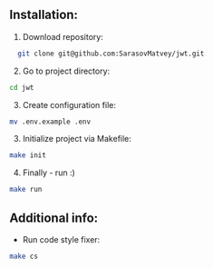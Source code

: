 ## Installation:

1. Download repository:
``` bash
  git clone git@github.com:SarasovMatvey/jwt.git
```

2. Go to project directory:
``` bash
cd jwt
```

3. Create configuration file:
``` bash
mv .env.example .env
```

3. Initialize project via Makefile:
``` bash
make init
```

4. Finally - run :)
``` bash
make run
```

## Additional info:

- Run code style fixer:
``` bash
make cs
```